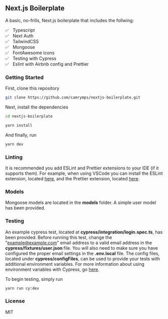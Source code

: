 ## Next.js Boilerplate

A basic, no-frills, Next.js boilerplate that includes the follwing:

✅ &nbsp; Typescript <br />
✅ &nbsp; Next Auth <br />
✅ &nbsp; TailwindCSS <br />
✅ &nbsp; Mongoose <br />
✅ &nbsp; FontAwesome icons <br />
✅ &nbsp; Testing with Cypress <br />
✅ &nbsp; Eslint with Airbnb config and Prettier <br />

### Getting Started

First, clone this repository

```bash
git clone https://github.com/camrymps/nextjs-boilerplate.git
```

Next, install the dependencies

```bash
cd nextjs-boilerplate
```

```bash
yarn install
```

And finally, run

```bash
yarn dev
```

### Linting

It is recommended you add ESLint and Prettier extensions to your IDE (if it supports them). For example, when using VSCode you can install the ESLint extension, located [here](https://marketplace.visualstudio.com/items?itemName=esbenp.prettier-vscode), and the Prettier extension, located [here](https://marketplace.visualstudio.com/items?itemName=dbaeumer.vscode-eslint).

### Models

Mongoose models are located in the <b>models</b> folder. A simple user model has been provided.

### Testing

An example cypress test, located at <b>cypress/integration/login.spec.ts</b>, has been provided. Before running this test, change the "example@example.com" email address to a valid email address in the <b>cypress/fixtures/user.json </b> file. You will also need to make sure you have configured the proper email settings in the <b>.env.local</b> file. The config files, located under <b>cypress/configFiles</b>, can be used to provide your tests with additional environment variables. For more information about using environment variables with Cypress, go [here](https://docs.cypress.io/guides/guides/environment-variables#Option-2-cypress-env-json).

To begin testing, simply run

```bash
yarn run cy:dev
```

### License

MIT

